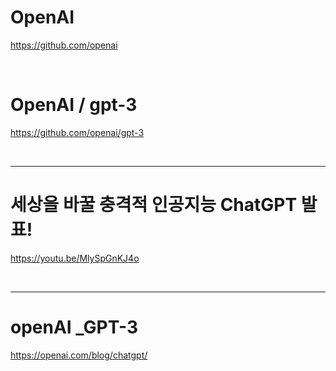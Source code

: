 # OpenAI

https://github.com/openai

<br>

# OpenAI / gpt-3

https://github.com/openai/gpt-3


<br>

<hr>



# 세상을 바꿀 충격적 인공지능 ChatGPT 발표!

https://youtu.be/MlySpGnKJ4o

<br>

<hr>

# openAI _GPT-3

https://openai.com/blog/chatgpt/

<br>
